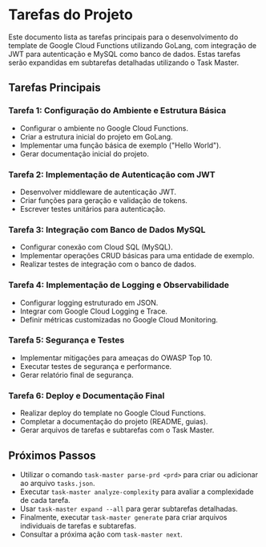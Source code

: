 # Tarefas do Projeto

Este documento lista as tarefas principais para o desenvolvimento do template de Google Cloud Functions utilizando GoLang, com integração de JWT para autenticação e MySQL como banco de dados. Estas tarefas serão expandidas em subtarefas detalhadas utilizando o Task Master.

## Tarefas Principais

### Tarefa 1: Configuração do Ambiente e Estrutura Básica
- Configurar o ambiente no Google Cloud Functions.
- Criar a estrutura inicial do projeto em GoLang.
- Implementar uma função básica de exemplo ("Hello World").
- Gerar documentação inicial do projeto.

### Tarefa 2: Implementação de Autenticação com JWT
- Desenvolver middleware de autenticação JWT.
- Criar funções para geração e validação de tokens.
- Escrever testes unitários para autenticação.

### Tarefa 3: Integração com Banco de Dados MySQL
- Configurar conexão com Cloud SQL (MySQL).
- Implementar operações CRUD básicas para uma entidade de exemplo.
- Realizar testes de integração com o banco de dados.

### Tarefa 4: Implementação de Logging e Observabilidade
- Configurar logging estruturado em JSON.
- Integrar com Google Cloud Logging e Trace.
- Definir métricas customizadas no Google Cloud Monitoring.

### Tarefa 5: Segurança e Testes
- Implementar mitigações para ameaças do OWASP Top 10.
- Executar testes de segurança e performance.
- Gerar relatório final de segurança.

### Tarefa 6: Deploy e Documentação Final
- Realizar deploy do template no Google Cloud Functions.
- Completar a documentação do projeto (README, guias).
- Gerar arquivos de tarefas e subtarefas com o Task Master.

## Próximos Passos

- Utilizar o comando `task-master parse-prd <prd>` para criar ou adicionar ao arquivo `tasks.json`.
- Executar `task-master analyze-complexity` para avaliar a complexidade de cada tarefa.
- Usar `task-master expand --all` para gerar subtarefas detalhadas.
- Finalmente, executar `task-master generate` para criar arquivos individuais de tarefas e subtarefas.
- Consultar a próxima ação com `task-master next`.